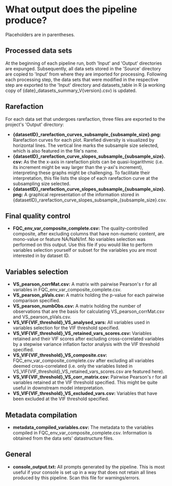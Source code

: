 # What output does the pipeline produce?
Placeholders are in parentheses.

## Processed data sets
At the beginning of each pipeline run, both 'Input' and 'Output' directories are expunged. Subsequently, all data sets stored in the 'Source' directory are copied to 'Input' from where they are imported for processing. Following each processing step, the data sets that were modified in the respective step are exported to the 'Input' directory and datasets_table in R (a working copy of {date}\_datasets_summary_V{version}.csv) is updated.

## Rarefaction
For each data set that undergoes rarefaction, three files are exported to the project's 'Output' directory:
- **{datasetID}\_rarefaction_curves_subsample\_{subsample_size}.png:** Rarefaction curves for each plot. Rarefied diversity is visualized by horizontal lines. The vertical line marks the subsample size selected, which is also featured in the file's name.
- **{datasetID}\_rarefaction_curve_slopes_subsample\_{subsample_size}.csv:** As the the x-axis in rarefaction plots can be quasi-logarithmic (i.e. its increment might be way larger than the y-axi's increment), interpreting these graphs might be challenging. To facilitate their interpretation, this file lists the slope of each rarefaction curve at the subsampling size selected.
- **{datasetID}_rarefaction_curve_slopes_subsample\_{subsample_size}.png:** A graphical representation of the information stored in {datasetID}\_rarefaction_curve_slopes_subsample\_{subsample_size}.csv.

## Final quality control
- **FQC_env_var_composite_complete.csv:** The quality-controlled composite, after excluding columns that have non-numeric content, are mono-value or feature NA/NaN/Inf. No variables selection was performed on this output. Use this file if you would like to perform variables selection yourself or subset for the variables you are most interested in by dataset ID.

## Variables selection
- **VS_pearson_corrMat.csv:** A matrix with pairwise Pearson's r for all variables in FQC_env_var_composite_complete.csv.
- **VS_pearson_pVals.csv:** A matrix holding the p-value for each pairwise comparison specified. 
- **VS_pearson_numbObs.csv:** A matrix holding the number of observations that are the basis for calculating VS_pearson_corrMat.csv and VS_pearson_pVals.csv.
- **VS_VIF\{VIF_threshold}\_VS_analysed_vars:** All variables used in variables selection for the VIF threshold specified.
- **VS_VIF\{VIF_threshold}\_VS_retained_vars_scores.csv:** Variables retained and their VIF scores after excluding cross-correlated variables by a stepwise variance inflation factor analysis with the VIF threshold specified. 
- **VS_VIF\{VIF_threshold}\_VS_composite.csv:** FQC_env_var_composite_complete.csv after excluding all variables deemed cross-correlated (i.e. only the variables listed in VS_VIF\{VIF_threshold}\_VS_retained_vars_scores.csv are featured here).
- **VS_VIF\{VIF_threshold}\_VS_corr_matrix.csv:** Pairwise Pearson's r for all variables retained at the VIF threshold specified. This might be quite useful in downstream model interpretation.
- **VS_VIF\{VIF_threshold}\_VS_excluded_vars.csv:** Variables that have been excluded at the VIF threshold specified.

## Metadata compilation
- **metadata_compiled_variables.csv:** The metadata to the variables compiled in FQC_env_var_composite_complete.csv. Information is obtained from the data sets' datastructure files.

## General
- **console_output.txt:** All prompts generated by the pipeline. This is most useful if your console is set up in a way that does not retain all lines produced by this pipeline. Scan this file for warnings/errors.
